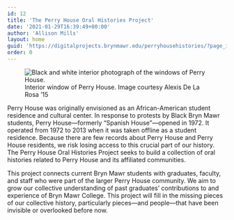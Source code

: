 ```yaml
---
id: 12
title: 'The Perry House Oral Histories Project'
date: '2021-01-29T16:39:49+00:00'
author: 'Allison Mills'
layout: home
guid: 'https://digitalprojects.brynmawr.edu/perryhousehistories/?page_id=12'
order: 0
---
```


<div class="wp-block-image is-style-default"><figure class="aligncenter size-large is-resized"><img src="https://digitalprojects.brynmawr.edu/perryhousehistories/wp-content/uploads/2021/01/windows-3-courtesy-of-Alexis-De-La-Rosa-and-Chantille-Kennedy-2015.jpg" alt="Black and white interior photograph of the windows of Perry House."><figcaption>Interior window of Perry House. Image courtesy Alexis De La Rosa ’15</figcaption></figure></div>

Perry House was originally envisioned as an African-American student residence and cultural center. In response to protests by Black Bryn Mawr students, Perry House—formerly “Spanish House”—opened in 1972. It operated from 1972 to 2013 when it was taken offline as a student residence. Because there are few records about Perry House and Perry House residents, we risk losing access to this crucial part of our history. The Perry House Oral Histories Project seeks to build a collection of oral histories related to Perry House and its affiliated communities.

This project connects current Bryn Mawr students with graduates, faculty, and staff who were part of the larger Perry House community. We aim to grow our collective understanding of past graduates’ contributions to and experience of Bryn Mawr College. This project will fill in the missing pieces of our collective history, particularly pieces—and people—that have been invisible or overlooked before now.